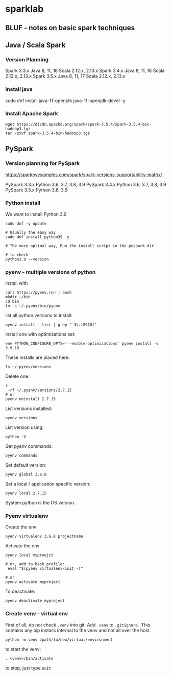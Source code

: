 # sparklab

## BLUF - notes on basic spark techniques

## Java / Scala Spark

### Version Planning
Spark 3.3.x	Java 8, 11, 16	Scala 2.12.x, 2.13.x
Spark 3.4.x	Java 8, 11, 16	Scala 2.12.x, 2.13.x
Spark 3.5.x	Java 8, 11, 17	Scala 2.12.x, 2.13.x

### Install java
sudo dnf install java-11-openjdk java-11-openjdk-devel -y

### Install Apache Spark
```
wget https://dlcdn.apache.org/spark/spark-3.5.4/spark-3.5.4-bin-hadoop3.tgz
tar -zxvf spark-3.5.4-bin-hadoop3.tgz 
```



## PySpark


### Version planning for PySpark
https://sparkbyexamples.com/spark/spark-versions-supportability-matrix/

PySpark 3.3.x	Python 3.6, 3.7, 3.8, 3.9
PySpark 3.4.x	Python 3.6, 3.7, 3.8, 3.9
PySpark 3.5.x	Python 3.8, 3.9

### Python install
We want to install Python 3.9
```
sudo dnf -y update

# Usually the easy way
sudo dnf install python39 -y

# The more optimal way, Run the install script in the pyspark dir

# to check
python3.9 --version
```
### pyenv - multiple versions of python
install with 
```
curl https://pyenv.run | bash
mkdir ~/bin
cd bin
ln -s ~/.pyenv/bin/pyenv
```

list all python versions to install:
```
pyenv install --list | grep " 3\.[8910]"
```

Install one with optimizations set:
```
env PYTHON_CONFIGURE_OPTS='--enable-optimizations' pyenv install -v 3.9.18
```

These installs are placed here:
```
ls ~/.pyenv/versions
```

Delete one:
```
r
 -rf ~/.pyenv/versions/2.7.15
# or
pyenv uninstall 2.7.15
```

List versions installed:
```
pyenv versions
```

List version using:
```
python -V
```

Get pyenv commands:
```
pyenv commands
```

Set default version:
```
pyenv global 3.6.8
```

Set a local / application specific version:
```
pyenv local 2.7.15
```

System python is the OS version.

### Pyenv virtualenv
Create the env
```
pyenv virtualenv 3.6.8 projectname
```

Activate the env
```
pyenv local myproejct

# or, add to bash_profile:
 eval "$(pyenv virtualenv-init -)"

# or
pyenv activate myproject
```

To deactivate:
```
pyenv deactivate myproject
```




### Create venv - virtual env
First of all, do not check `.venv` into git.  Add `.venv` to `.gitignore.`  This contains any pip installs internal to the venv and not all over the  host.

```
python -m venv /path/to/new/virtual/environment
```

to start the venv:
```
. <venv>/bin/activate
```

to stop, just type `exit`
